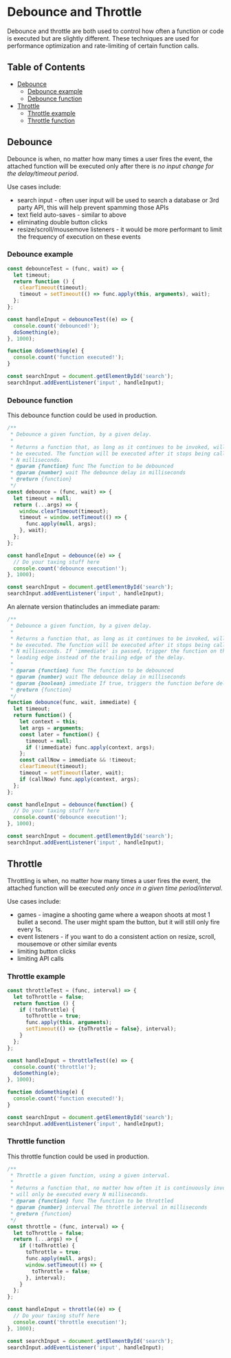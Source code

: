 # Debounce and Throttle

Debounce and throttle are both used to control how often a function or code is executed but are slightly different. These techniques are used for performance optimization and rate-limiting of certain function calls.


## Table of Contents

<!-- toc -->

- [Debounce](#debounce)
  * [Debounce example](#debounce-example)
  * [Debounce function](#debounce-function)
- [Throttle](#throttle)
  * [Throttle example](#throttle-example)
  * [Throttle function](#throttle-function)

<!-- tocstop -->

## Debounce

Debounce is when, no matter how many times a user fires the event, the attached function will be executed only after there is *no input change for the delay/timeout period*.

Use cases include:

- search input - often user input will be used to search a database or 3rd party API, this will help prevent spamming those APIs
- text field auto-saves - similar to above
- eliminating double button clicks
- resize/scroll/mousemove listeners - it would be more performant to limit the frequency of execution on these events

### Debounce example

```javascript
const debounceTest = (func, wait) => {
  let timeout;
  return function () {
    clearTimeout(timeout);
    timeout = setTimeout(() => func.apply(this, arguments), wait);
  };
};

const handleInput = debounceTest((e) => {
  console.count('debounced!');
  doSomething(e);
}, 1000);

function doSomething(e) {
  console.count('function executed!');
}

const searchInput = document.getElementById('search');
searchInput.addEventListener('input', handleInput);
```

### Debounce function

This debounce function could be used in production.

```javascript
/**
 * Debounce a given function, by a given delay.
 *
 * Returns a function that, as long as it continues to be invoked, will not
 * be executed. The function will be executed after it stops being called for
 * N milliseconds.
 * @param {function} func The function to be debounced
 * @param {number} wait The debounce delay in milliseconds
 * @return {function}
 */
const debounce = (func, wait) => {
  let timeout = null;
  return (...args) => {
    window.clearTimeout(timeout);
    timeout = window.setTimeout(() => {
      func.apply(null, args);
    }, wait);
  };
};

const handleInput = debounce((e) => {
  // Do your taxing stuff here
  console.count('debounce execution!');
}, 1000);

const searchInput = document.getElementById('search');
searchInput.addEventListener('input', handleInput);
```

An alernate version thatincludes an immediate param:

```javascript
/**
 * Debounce a given function, by a given delay.
 *
 * Returns a function that, as long as it continues to be invoked, will not
 * be executed. The function will be executed after it stops being called for
 * N milliseconds. If 'immediate' is passed, trigger the function on the
 * leading edge instead of the trailing edge of the delay.
 *
 * @param {function} func The function to be debounced
 * @param {number} wait The debounce delay in milliseconds
 * @param {boolean} immediate If true, triggers the function before delay
 * @return {function}
 */
function debounce(func, wait, immediate) {
  let timeout;
  return function() {
    let context = this;
    let args = arguments;
    const later = function() {
      timeout = null;
      if (!immediate) func.apply(context, args);
    };
    const callNow = immediate && !timeout;
    clearTimeout(timeout);
    timeout = setTimeout(later, wait);
    if (callNow) func.apply(context, args);
  };
};

const handleInput = debounce(function() {
  // Do your taxing stuff here
  console.count('debounce execution!');
}, 1000);

const searchInput = document.getElementById('search');
searchInput.addEventListener('input', handleInput);
```

## Throttle

Throttling is when, no matter how many times a user fires the event, the attached function will be executed *only once in a given time period/interval*.

Use cases include:

- games - imagine a shooting game  where a weapon shoots at most 1 bullet a second. The user might spam the button, but it will still only fire every 1s.
- event listeners  - if you want to do a consistent action on resize, scroll, mousemove or other similar events
- limiting button clicks
- limiting API calls

### Throttle example

```javascript
const throttleTest = (func, interval) => {
  let toThrottle = false;
  return function () {
    if (!toThrottle) {
      toThrottle = true;
      func.apply(this, arguments);
      setTimeout(() => {toThrottle = false}, interval);
    }
  };
};

const handleInput = throttleTest((e) => {
  console.count('throttle!');
  doSomething(e);
}, 1000);

function doSomething(e) {
  console.count('function executed!');
}

const searchInput = document.getElementById('search');
searchInput.addEventListener('input', handleInput);
```

### Throttle function

This throttle function could be used in production.

```javascript
/**
 * Throttle a given function, using a given interval.
 *
 * Returns a function that, no matter how often it is continuously invoked,
 * will only be executed every N milliseconds.
 * @param {function} func The function to be throttled
 * @param {number} interval The throttle interval in milliseconds
 * @return {function}
 */
const throttle = (func, interval) => {
  let toThrottle = false;
  return (...args) => {
    if (!toThrottle) {
      toThrottle = true;
      func.apply(null, args);
      window.setTimeout(() => {
        toThrottle = false;
      }, interval);
    }
  };
};

const handleInput = throttle((e) => {
  // Do your taxing stuff here
  console.count('throttle execution!');
}, 1000);

const searchInput = document.getElementById('search');
searchInput.addEventListener('input', handleInput);
```

